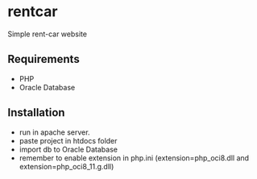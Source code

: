 # rentcar
Simple rent-car website

## Requirements
- PHP
- Oracle Database

## Installation
- run in apache server.
- paste project in htdocs folder
- import db to Oracle Database
- remember to enable extension in php.ini (extension=php_oci8.dll and extension=php_oci8_11.g.dll)

